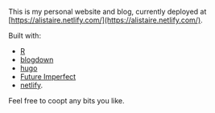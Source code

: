 This is my personal website and blog, currently deployed at 
[https://alistaire.netlify.com/](https://alistaire.netlify.com/).

Built with:

* [R](https://www.r-project.org/)
* [blogdown](https://bookdown.org/yihui/blogdown/)
* [hugo](https://gohugo.io/)
* [Future Imperfect](https://alistaire.netlify.com/)
* [netlify](https://www.netlify.com/).

Feel free to coopt any bits you like.
